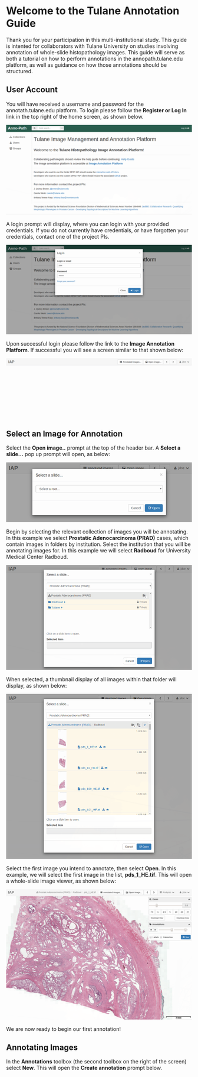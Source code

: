 # Welcome to the Tulane Annotation Guide

Thank you for your participation in this multi-institutional study. This guide is intented for collaborators with Tulane University on studies involving annotation of whole-slide histopathology images. This guide will serve as both a tutorial on how to perform annotations in the annopath.tulane.edu platform, as well as guidance on how those annotations should be structured.

## User Account
You will have received a username and password for the annotath.tulane.edu platform. To login please follow the **Register or Log In** link in the top right of the home screen, as shown below.

![Image](images/login.png)

A login prompt will display, where you can login with your provided credentials. If you do not currently have credentials, or have forgotten your credentials, contact one of the project PIs.

![Image](images/login_prompt.png)

Upon successful login please follow the link to the **Image Annotation Platform**. If successful you will see a screen similar to that shown below:

![Image](images/iap.png)

## Select an Image for Annotation

Select the **Open image..** prompt at the top of the header bar. A **Select a slide...** pop up prompt will open, as below:

![Image](images/open_image.png)

Begin by selecting the relevant collection of images you will be annotating. In this example we select **Prostatic Adenocarcinoma (PRAD)** cases, which contain images in folders by institution. Select the institution that you will be annotating images for. In this example we will select **Radboud** for University Medical Center Radboud. 

![Image](images/prad.png)

When selected, a thumbnail display of all images within that folder will display, as shown below:

![Image](images/prad_select.png)

Select the first image you intend to annotate, then select **Open**. In this example, we will select the first image in the list, **pds_1_HE.tif**. This will open a whole-slide image viewer, as shown below: 

![Image](images/pds_1.png)

We are now ready to begin our first annotation!

## Annotating Images

In the **Annotations** toolbox (the second toolbox on the right of the screen) select **New**. This will open the **Create annotation** prompt below.
